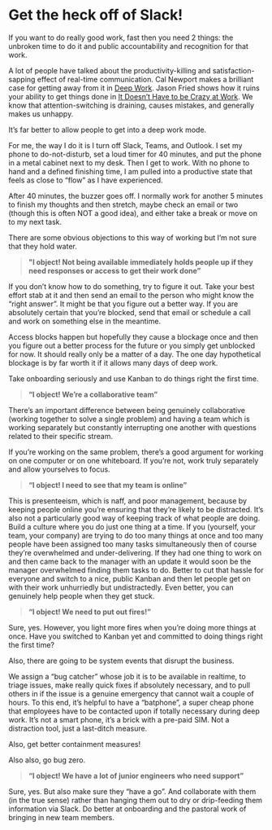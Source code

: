 # Get the heck off of Slack!

If you want to do really good work, fast then you need 2 things: the unbroken time to do it and public accountability and recognition for that work.

A lot of people have talked about the productivity-killing and satisfaction-sapping effect of real-time communication. Cal Newport makes a brilliant case for getting away from it in [Deep Work](https://www.amazon.co.uk/Deep-Work-Focused-Success-Distracted-ebook/dp/B013UWFM52 "https://www.amazon.co.uk/Deep-Work-Focused-Success-Distracted-ebook/dp/B013UWFM52"). Jason Fried shows how it ruins your ability to get things done in [It Doesn’t Have to be Crazy at Work](https://www.amazon.co.uk/Doesnt-Have-Be-Crazy-Work/dp/B07GBBBGNW "https://www.amazon.co.uk/Doesnt-Have-Be-Crazy-Work/dp/B07GBBBGNW"). We know that attention-switching is draining, causes mistakes, and generally makes us unhappy. 

It’s far better to allow people to get into a deep work mode. 

For me, the way I do it is I turn off Slack, Teams, and Outlook. I set my phone to do-not-disturb, set a loud timer for 40 minutes, and put the phone in a metal cabinet next to my desk. Then I get to work. With no phone to hand and a defined finishing time, I am pulled into a productive state that feels as close to “flow” as I have experienced. 

After 40 minutes, the buzzer goes off. I normally work for another 5 minutes to finish my thoughts and then stretch, maybe check an email or two (though this is often NOT a good idea), and either take a break or move on to my next task. 

There are some obvious objections to this way of working but I’m not sure that they hold water. 

> **"I object! Not being available immediately holds people up if they need responses or access to get their work done”**

If you don’t know how to do something, try to figure it out. Take your best effort stab at it and then send an email to the person who might know the “right answer”. It might be that you figure out a better way. If you are absolutely certain that you’re blocked, send that email or schedule a call and work on something else in the meantime. 

Access blocks happen but hopefully they cause a blockage once and then you figure out a better process for the future or you simply get unblocked for now. It should really only be a matter of a day. The one day hypothetical blockage is by far worth it if it allows many days of deep work. 

Take onboarding seriously and use Kanban to do things right the first time. 

> **“I object! We’re a collaborative team”**

There’s an important difference between being genuinely collaborative (working together to solve a single problem) and having a team which is working separately but constantly interrupting one another with questions related to their specific stream. 

If you’re working on the same problem, there’s a good argument for working on one computer or on one whiteboard. If you’re not, work truly separately and allow yourselves to focus. 

> **“I object! I need to see that my team is online”**

This is presenteeism, which is naff, and poor management, because by keeping people online you’re ensuring that they’re likely to be distracted. It’s also not a particularly good way of keeping track of what people are doing. Build a culture where you do just one thing at a time. If you (yourself, your team, your company) are trying to do too many things at once and too many people have been assigned too many tasks simultaneously then of course they’re overwhelmed and under-delivering. If they had one thing to work on and then came back to the manager with an update it would soon be the manager overwhelmed finding them tasks to do. Better to cut that hassle for everyone and switch to a nice, public Kanban and then let people get on with their work unhurriedly but undistractedly. Even better, you can genuinely help people when they get stuck.

> **“I object! We need to put out fires!”**

Sure, yes. However, you light more fires when you’re doing more things at once. Have you switched to Kanban yet and committed to doing things right the first time? 

Also, there are going to be system events that disrupt the business. 

We assign a “bug catcher” whose job it is to be available in realtime, to triage issues, make really quick fixes if absolutely necessary, and to pull others in if the issue is a genuine emergency that cannot wait a couple of hours. To this end, it’s helpful to have a “batphone”, a super cheap phone that employees have to be contacted upon if totally necessary during deep work. It’s not a smart phone, it’s a brick with a pre-paid SIM. Not a distraction tool, just a last-ditch measure.

Also, get better containment measures! 

Also also, go bug zero. 

> **“I object! We have a lot of junior engineers who need support”** 

Sure, yes. But also make sure they “have a go”. And collaborate with them (in the true sense) rather than hanging them out to dry or drip-feeding them information via Slack. Do better at onboarding and the pastoral work of bringing in new team members.
